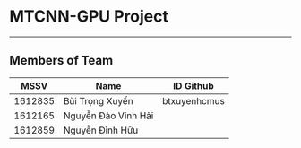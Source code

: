 # MTCNN-GPU Project
---
## Members of Team
| MSSV | Name | ID Github |
| ---- | ---- | -------- |
| 1612835 | Bùi Trọng Xuyến | btxuyenhcmus |
| 1612165 | Nguyễn Đào Vinh Hải | |
| 1612859 | Nguyễn Đình Hữu | |

